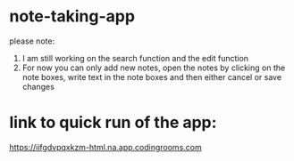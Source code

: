 # note-taking-app

please note:
1. I am still working on the search function and the edit function
2. For now you can only add new notes, open the notes by clicking on the note boxes, write text in the note boxes and then either cancel or save changes

# link to quick run of the app:

https://iifgdvpqxkzm-html.na.app.codingrooms.com
